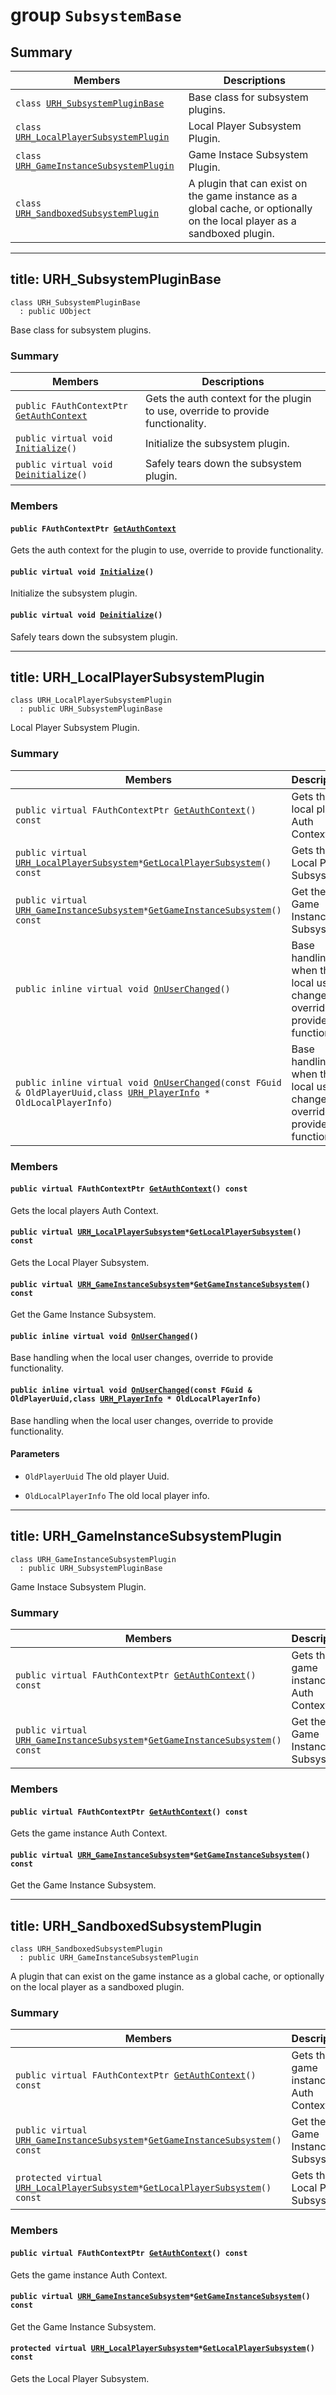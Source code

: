 # group `SubsystemBase` <a id="group__SubsystemBase"></a>

## Summary

 Members                        | Descriptions                                
--------------------------------|---------------------------------------------
`class `[`URH_SubsystemPluginBase`](#classURH__SubsystemPluginBase) | Base class for subsystem plugins.
`class `[`URH_LocalPlayerSubsystemPlugin`](#classURH__LocalPlayerSubsystemPlugin) | Local Player Subsystem Plugin.
`class `[`URH_GameInstanceSubsystemPlugin`](#classURH__GameInstanceSubsystemPlugin) | Game Instace Subsystem Plugin.
`class `[`URH_SandboxedSubsystemPlugin`](#classURH__SandboxedSubsystemPlugin) | A plugin that can exist on the game instance as a global cache, or optionally on the local player as a sandboxed plugin.

---
title: URH_SubsystemPluginBase
---

```
class URH_SubsystemPluginBase
  : public UObject
```

Base class for subsystem plugins.

### Summary

 Members                        | Descriptions                                
--------------------------------|---------------------------------------------
`public FAuthContextPtr `[`GetAuthContext`](#classURH__SubsystemPluginBase_1a29f5a8a69c5fe311c16ce529baebcbbe) | Gets the auth context for the plugin to use, override to provide functionality.
`public virtual void `[`Initialize`](#classURH__SubsystemPluginBase_1a4b880c273e8ef942f0c640c7df6e8a79)`()` | Initialize the subsystem plugin.
`public virtual void `[`Deinitialize`](#classURH__SubsystemPluginBase_1a0cc2784f9201bcf69a7f12ff9cb8de12)`()` | Safely tears down the subsystem plugin.

### Members

#### `public FAuthContextPtr `[`GetAuthContext`](#classURH__SubsystemPluginBase_1a29f5a8a69c5fe311c16ce529baebcbbe) <a id="classURH__SubsystemPluginBase_1a29f5a8a69c5fe311c16ce529baebcbbe"></a>

Gets the auth context for the plugin to use, override to provide functionality.

#### `public virtual void `[`Initialize`](#classURH__SubsystemPluginBase_1a4b880c273e8ef942f0c640c7df6e8a79)`()` <a id="classURH__SubsystemPluginBase_1a4b880c273e8ef942f0c640c7df6e8a79"></a>

Initialize the subsystem plugin.

#### `public virtual void `[`Deinitialize`](#classURH__SubsystemPluginBase_1a0cc2784f9201bcf69a7f12ff9cb8de12)`()` <a id="classURH__SubsystemPluginBase_1a0cc2784f9201bcf69a7f12ff9cb8de12"></a>

Safely tears down the subsystem plugin.

---
title: URH_LocalPlayerSubsystemPlugin
---

```
class URH_LocalPlayerSubsystemPlugin
  : public URH_SubsystemPluginBase
```

Local Player Subsystem Plugin.

### Summary

 Members                        | Descriptions                                
--------------------------------|---------------------------------------------
`public virtual FAuthContextPtr `[`GetAuthContext`](#classURH__LocalPlayerSubsystemPlugin_1abac9a120d9ff77cf7971942c532c611e)`() const` | Gets the local players Auth Context.
`public virtual `[`URH_LocalPlayerSubsystem`](LocalPlayer.md#classURH__LocalPlayerSubsystem)` * `[`GetLocalPlayerSubsystem`](#classURH__LocalPlayerSubsystemPlugin_1a1563225099f0ccab0dde6b7a0937756d)`() const` | Gets the Local Player Subsystem.
`public virtual `[`URH_GameInstanceSubsystem`](GameInstance.md#classURH__GameInstanceSubsystem)` * `[`GetGameInstanceSubsystem`](#classURH__LocalPlayerSubsystemPlugin_1a0467468e4d19b5bd06c558cde90ef7e4)`() const` | Get the Game Instance Subsystem.
`public inline virtual void `[`OnUserChanged`](#classURH__LocalPlayerSubsystemPlugin_1a31753089540e2916c9c19925c4804f68)`()` | Base handling when the local user changes, override to provide functionality.
`public inline virtual void `[`OnUserChanged`](#classURH__LocalPlayerSubsystemPlugin_1ad7c83133c0053de9a5cd4d58cf2af0bc)`(const FGuid & OldPlayerUuid,class `[`URH_PlayerInfo`](PlayerInfo.md#classURH__PlayerInfo)` * OldLocalPlayerInfo)` | Base handling when the local user changes, override to provide functionality.

### Members

#### `public virtual FAuthContextPtr `[`GetAuthContext`](#classURH__LocalPlayerSubsystemPlugin_1abac9a120d9ff77cf7971942c532c611e)`() const` <a id="classURH__LocalPlayerSubsystemPlugin_1abac9a120d9ff77cf7971942c532c611e"></a>

Gets the local players Auth Context.

#### `public virtual `[`URH_LocalPlayerSubsystem`](LocalPlayer.md#classURH__LocalPlayerSubsystem)` * `[`GetLocalPlayerSubsystem`](#classURH__LocalPlayerSubsystemPlugin_1a1563225099f0ccab0dde6b7a0937756d)`() const` <a id="classURH__LocalPlayerSubsystemPlugin_1a1563225099f0ccab0dde6b7a0937756d"></a>

Gets the Local Player Subsystem.

#### `public virtual `[`URH_GameInstanceSubsystem`](GameInstance.md#classURH__GameInstanceSubsystem)` * `[`GetGameInstanceSubsystem`](#classURH__LocalPlayerSubsystemPlugin_1a0467468e4d19b5bd06c558cde90ef7e4)`() const` <a id="classURH__LocalPlayerSubsystemPlugin_1a0467468e4d19b5bd06c558cde90ef7e4"></a>

Get the Game Instance Subsystem.

#### `public inline virtual void `[`OnUserChanged`](#classURH__LocalPlayerSubsystemPlugin_1a31753089540e2916c9c19925c4804f68)`()` <a id="classURH__LocalPlayerSubsystemPlugin_1a31753089540e2916c9c19925c4804f68"></a>

Base handling when the local user changes, override to provide functionality.

#### `public inline virtual void `[`OnUserChanged`](#classURH__LocalPlayerSubsystemPlugin_1ad7c83133c0053de9a5cd4d58cf2af0bc)`(const FGuid & OldPlayerUuid,class `[`URH_PlayerInfo`](PlayerInfo.md#classURH__PlayerInfo)` * OldLocalPlayerInfo)` <a id="classURH__LocalPlayerSubsystemPlugin_1ad7c83133c0053de9a5cd4d58cf2af0bc"></a>

Base handling when the local user changes, override to provide functionality.

#### Parameters
* `OldPlayerUuid` The old player Uuid. 

* `OldLocalPlayerInfo` The old local player info.

---
title: URH_GameInstanceSubsystemPlugin
---

```
class URH_GameInstanceSubsystemPlugin
  : public URH_SubsystemPluginBase
```

Game Instace Subsystem Plugin.

### Summary

 Members                        | Descriptions                                
--------------------------------|---------------------------------------------
`public virtual FAuthContextPtr `[`GetAuthContext`](#classURH__GameInstanceSubsystemPlugin_1acd7dfc1bd22a1703de6a7eae16bb1652)`() const` | Gets the game instance Auth Context.
`public virtual `[`URH_GameInstanceSubsystem`](GameInstance.md#classURH__GameInstanceSubsystem)` * `[`GetGameInstanceSubsystem`](#classURH__GameInstanceSubsystemPlugin_1a49c39e1714e1e281ef931a7bd92e32d6)`() const` | Get the Game Instance Subsystem.

### Members

#### `public virtual FAuthContextPtr `[`GetAuthContext`](#classURH__GameInstanceSubsystemPlugin_1acd7dfc1bd22a1703de6a7eae16bb1652)`() const` <a id="classURH__GameInstanceSubsystemPlugin_1acd7dfc1bd22a1703de6a7eae16bb1652"></a>

Gets the game instance Auth Context.

#### `public virtual `[`URH_GameInstanceSubsystem`](GameInstance.md#classURH__GameInstanceSubsystem)` * `[`GetGameInstanceSubsystem`](#classURH__GameInstanceSubsystemPlugin_1a49c39e1714e1e281ef931a7bd92e32d6)`() const` <a id="classURH__GameInstanceSubsystemPlugin_1a49c39e1714e1e281ef931a7bd92e32d6"></a>

Get the Game Instance Subsystem.

---
title: URH_SandboxedSubsystemPlugin
---

```
class URH_SandboxedSubsystemPlugin
  : public URH_GameInstanceSubsystemPlugin
```

A plugin that can exist on the game instance as a global cache, or optionally on the local player as a sandboxed plugin.

### Summary

 Members                        | Descriptions                                
--------------------------------|---------------------------------------------
`public virtual FAuthContextPtr `[`GetAuthContext`](#classURH__SandboxedSubsystemPlugin_1a252d118412cc3ad05f804ab29b0067f0)`() const` | Gets the game instance Auth Context.
`public virtual `[`URH_GameInstanceSubsystem`](GameInstance.md#classURH__GameInstanceSubsystem)` * `[`GetGameInstanceSubsystem`](#classURH__SandboxedSubsystemPlugin_1adba25e1be3399c18148730efc0c9c9cb)`() const` | Get the Game Instance Subsystem.
`protected virtual `[`URH_LocalPlayerSubsystem`](LocalPlayer.md#classURH__LocalPlayerSubsystem)` * `[`GetLocalPlayerSubsystem`](#classURH__SandboxedSubsystemPlugin_1a5b6ebbd31b25c5224ef36bdde19b9716)`() const` | Gets the Local Player Subsystem.

### Members

#### `public virtual FAuthContextPtr `[`GetAuthContext`](#classURH__SandboxedSubsystemPlugin_1a252d118412cc3ad05f804ab29b0067f0)`() const` <a id="classURH__SandboxedSubsystemPlugin_1a252d118412cc3ad05f804ab29b0067f0"></a>

Gets the game instance Auth Context.

#### `public virtual `[`URH_GameInstanceSubsystem`](GameInstance.md#classURH__GameInstanceSubsystem)` * `[`GetGameInstanceSubsystem`](#classURH__SandboxedSubsystemPlugin_1adba25e1be3399c18148730efc0c9c9cb)`() const` <a id="classURH__SandboxedSubsystemPlugin_1adba25e1be3399c18148730efc0c9c9cb"></a>

Get the Game Instance Subsystem.

#### `protected virtual `[`URH_LocalPlayerSubsystem`](LocalPlayer.md#classURH__LocalPlayerSubsystem)` * `[`GetLocalPlayerSubsystem`](#classURH__SandboxedSubsystemPlugin_1a5b6ebbd31b25c5224ef36bdde19b9716)`() const` <a id="classURH__SandboxedSubsystemPlugin_1a5b6ebbd31b25c5224ef36bdde19b9716"></a>

Gets the Local Player Subsystem.

